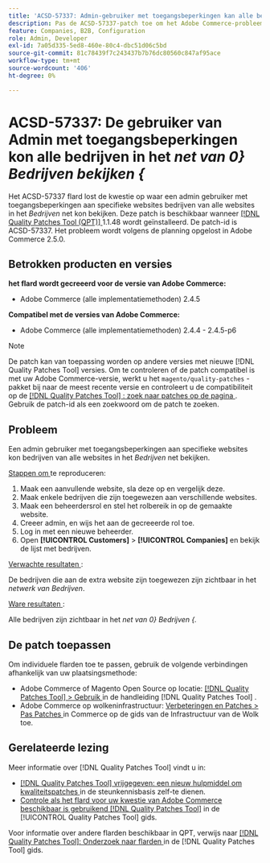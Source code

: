 ```yaml
---
title: 'ACSD-57337: Admin-gebruiker met toegangsbeperkingen kan alle bedrijven bekijken in het *Companies*-raster'
description: Pas de ACSD-57337-patch toe om het Adobe Commerce-probleem op te lossen waarbij een beheerder met toegangsbeperkingen voor specifieke websites bedrijven kan bekijken vanaf alle websites in het *Companies*-raster.
feature: Companies, B2B, Configuration
role: Admin, Developer
exl-id: 7a05d335-5ed8-460e-80c4-dbc51d06c5bd
source-git-commit: 81c78439f7c243437b7b76dc80560c847af95ace
workflow-type: tm+mt
source-wordcount: '406'
ht-degree: 0%

---
```


# ACSD-57337: De gebruiker van Admin met toegangsbeperkingen kon alle bedrijven in het *net van 0&rbrace; Bedrijven bekijken &lbrace;*

Het ACSD-57337 flard lost de kwestie op waar een admin gebruiker met toegangsbeperkingen aan specifieke websites bedrijven van alle websites in het *Bedrijven* net kon bekijken. Deze patch is beschikbaar wanneer [[!DNL Quality Patches Tool (QPT)] ](https://experienceleague.adobe.com/nl/docs/commerce-knowledge-base/kb/announcements/commerce-announcements/magento-quality-patches-released-new-tool-to-self-serve-quality-patches) 1.1.48 wordt geïnstalleerd. De patch-id is ACSD-57337. Het probleem wordt volgens de planning opgelost in Adobe Commerce 2.5.0.

## Betrokken producten en versies

**het flard wordt gecreeerd voor de versie van Adobe Commerce:**

* Adobe Commerce (alle implementatiemethoden) 2.4.5

**Compatibel met de versies van Adobe Commerce:**

* Adobe Commerce (alle implementatiemethoden) 2.4.4 - 2.4.5-p6

>[!NOTE]
>
>De patch kan van toepassing worden op andere versies met nieuwe [!DNL Quality Patches Tool] versies. Om te controleren of de patch compatibel is met uw Adobe Commerce-versie, werkt u het `magento/quality-patches` -pakket bij naar de meest recente versie en controleert u de compatibiliteit op de [[!DNL Quality Patches Tool] : zoek naar patches op de pagina ](https://experienceleague.adobe.com/tools/commerce-quality-patches/index.html?lang=nl-NL) . Gebruik de patch-id als een zoekwoord om de patch te zoeken.

## Probleem

Een admin gebruiker met toegangsbeperkingen aan specifieke websites kon bedrijven van alle websites in het *Bedrijven* net bekijken.

<u> Stappen om </u> te reproduceren:

1. Maak een aanvullende website, sla deze op en vergelijk deze.
1. Maak enkele bedrijven die zijn toegewezen aan verschillende websites.
1. Maak een beheerdersrol en stel het rolbereik in op de gemaakte website.
1. Creeer admin, en wijs het aan de gecreeerde rol toe.
1. Log in met een nieuwe beheerder.
1. Open **[!UICONTROL Customers]** > **[!UICONTROL Companies]** en bekijk de lijst met bedrijven.

<u> Verwachte resultaten </u>:

De bedrijven die aan de extra website zijn toegewezen zijn zichtbaar in het *netwerk van Bedrijven*.

<u> Ware resultaten </u>:

Alle bedrijven zijn zichtbaar in het *net van 0&rbrace; Bedrijven &lbrace;.*

## De patch toepassen

Om individuele flarden toe te passen, gebruik de volgende verbindingen afhankelijk van uw plaatsingsmethode:

* Adobe Commerce of Magento Open Source op locatie: [[!DNL Quality Patches Tool]  > Gebruik ](/help/tools/quality-patches-tool/usage.md) in de handleiding [!DNL Quality Patches Tool] .
* Adobe Commerce op wolkeninfrastructuur: [ Verbeteringen en Patches > Pas Patches ](https://experienceleague.adobe.com/docs/commerce-cloud-service/user-guide/develop/upgrade/apply-patches.html?lang=nl-NL) in Commerce op de gids van de Infrastructuur van de Wolk toe.

## Gerelateerde lezing

Meer informatie over [!DNL Quality Patches Tool] vindt u in:

* [[!DNL Quality Patches Tool]  vrijgegeven: een nieuw hulpmiddel om kwaliteitspatches ](https://experienceleague.adobe.com/nl/docs/commerce-knowledge-base/kb/announcements/commerce-announcements/magento-quality-patches-released-new-tool-to-self-serve-quality-patches) in de steunkennisbasis zelf-te dienen.
* [ Controle als het flard voor uw kwestie van Adobe Commerce beschikbaar is gebruikend  [!DNL Quality Patches Tool]](/help/tools/quality-patches-tool/patches-available-in-qpt/check-patch-for-magento-issue-with-magento-quality-patches.md) in de [!UICONTROL Quality Patches Tool] gids.


Voor informatie over andere flarden beschikbaar in QPT, verwijs naar [[!DNL Quality Patches Tool]: Onderzoek naar flarden ](https://experienceleague.adobe.com/tools/commerce-quality-patches/index.html?lang=nl-NL) in de [!DNL Quality Patches Tool] gids.
